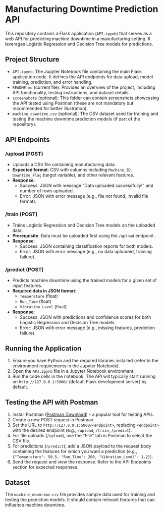 # Manufacturing Downtime Prediction API

This repository contains a Flask application (`API.ipynb`) that serves as a web API for predicting machine downtime in a manufacturing setting. It leverages Logistic Regression and Decision Tree models for predictions.

## Project Structure

- `API.ipynb`: The Jupyter Notebook file containing the main Flask application code. It defines the API endpoints for data upload, model training, prediction, and error handling.
- `README.md` (current file): Provides an overview of the project, including API functionality, testing instructions, and dataset details.
- `screenshots` (optional): This folder can contain screenshots showcasing the API tested using Postman (these are not mandatory but recommended for better illustration).
- `machine_downtime.csv` (optional): The CSV dataset used for training and testing the machine downtime prediction models (if part of the repository).

## API Endpoints

### **/upload (POST)**

- Uploads a CSV file containing manufacturing data.
- **Expected format**: CSV with columns including `Machine_ID`, `Downtime_Flag` (target variable), and other relevant features.
- **Response**:
  - Success: JSON with message "Data uploaded successfully!" and number of rows uploaded.
  - Error: JSON with error message (e.g., file not found, invalid file format).

### **/train (POST)**

- Trains Logistic Regression and Decision Tree models on the uploaded data.
- **Prerequisite**: Data must be uploaded first using the `/upload` endpoint.
- **Response**:
  - Success: JSON containing classification reports for both models.
  - Error: JSON with error message (e.g., no data uploaded, training failure).

### **/predict (POST)**

- Predicts machine downtime using the trained models for a given set of input features.
- **Required data in JSON format**:
  - `Temperature` (float)
  - `Run_Time` (float)
  - `Vibration_Level` (float)
- **Response**:
  - Success: JSON with predictions and confidence scores for both Logistic Regression and Decision Tree models.
  - Error: JSON with error message (e.g., missing features, prediction failure).

## Running the Application

1. Ensure you have Python and the required libraries installed (refer to the environment requirements in the Jupyter Notebook).
2. Open the `API.ipynb` file in a Jupyter Notebook environment.
3. Run the code cells in the notebook. The API will typically start running on `http://127.0.0.1:5000/` (default Flask development server) by default.

## Testing the API with Postman

1. Install Postman ([Postman Download](https://www.postman.com/)) - a popular tool for testing APIs.
2. Create a new POST request in Postman.
3. Set the URL to `http://127.0.0.1:5000/<endpoint>`, replacing `<endpoint>` with the desired endpoint (e.g., `/upload`, `/train`, `/predict`).
4. For file uploads (`/upload`), use the "File" tab in Postman to select the CSV file.
5. For predictions (`/predict`), add a JSON payload to the request body containing the features for which you want a prediction (e.g., `{"Temperature": 50.5, "Run_Time": 200, "Vibration_Level": 1.2}`).
6. Send the request and view the response. Refer to the API Endpoints section for expected responses.

## Dataset

The `machine_downtime.csv` file provides sample data used for training and testing the prediction models. It should contain relevant features that can influence machine downtime.
